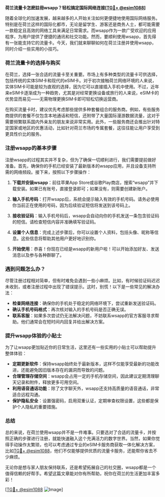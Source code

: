 **荷兰流量卡怎麽註冊wsapp？轻松搞定国际网络连接[[TG💪+ @esim1088](https://t.me/s/esim1088)]**

随着全球化的加速发展，越来越多的人开始关注如何更便捷地使用国际网络服务。特别是在荷兰这样的国际化都市，无论是留学生、游客还是商务人士，都可能需要一款稳定且高效的网络工具来满足日常需求。而wsapp作为一款广受欢迎的应用程序，为用户提供了便捷的通讯和社交功能。然而，要顺利使用wsapp，首先得有一张能支持它的流量卡。今天，我们就来聊聊如何在荷兰注册并使用wsapp，同时介绍一些实用的小技巧。

### 荷兰流量卡的选择与购买

在荷兰，选择一张合适的流量卡至关重要。市场上有多种类型的流量卡可供选择，包括传统的实体SIM卡和现代的eSIM卡。对于初次接触荷兰网络环境的人来说，实体SIM卡可能是较为直观的选择，因为它可以直接插入手机中使用。不过，近年来eSIM卡逐渐成为一种趋势，尤其是对经常更换设备或旅行的人来说，eSIM卡的优势显而易见——无需物理更换SIM卡即可轻松切换运营商。

在购买流量卡时，建议优先考虑那些提供多种套餐组合的服务商。例如，有些服务商提供的套餐不仅包含本地通话和短信，还附带了大量国际漫游数据流量，这对于需要频繁联系国内外亲友的朋友来说非常实用。此外，一些服务商还会推出针对特定国家或地区的优惠活动，比如针对荷兰市场的专属套餐，这往往能让用户享受到更具性价比的服务。

### 注册wsapp的基本步骤

注册wsapp的过程其实并不复杂，但为了确保一切顺利进行，我们需要提前做好准备。首先，确保你的手机已经安装了最新版本的wsapp应用，并且设备支持所需的网络频段。接下来，按照以下步骤操作：

1. **下载并安装wsapp**：前往苹果App Store或谷歌Play商店，搜索“wsapp”并下载安装。如果已有账号，直接登录即可；如果没有，则需要创建新账户。
   
2. **输入手机号码**：打开wsapp后，系统会提示输入有效的手机号码。请务必使用你当前正在使用的号码，因为后续验证短信将发送到该号码上。

3. **接收验证码**：输入手机号码后，wsapp会自动向你的手机发送一条包含验证码的短信。请检查短信内容并准确填写验证码。

4. **设置个人信息**：完成上述步骤后，你可以设置个人资料，包括头像、昵称等信息。这些信息将帮助其他用户更好地识别你。

5. **开始使用**：恭喜！你现在已经是wsapp的新用户啦！可以开始添加好友、发送消息以及参与各种群聊了。

### 遇到问题怎么办？

尽管注册过程相对简单，但有时难免会遇到一些小麻烦。比如，有时候验证码迟迟未收到，或者注册过程中出现了错误提示。这时，别慌！以下是一些常见的解决办法：

- **检查网络连接**：确保你的手机处于稳定的网络环境下，尝试重新发送验证码。
- **确认手机号码格式**：再次核对输入的手机号码是否正确无误。
- **联系客服**：如果多次尝试仍无法解决问题，不妨联系wsapp的官方客服寻求帮助。他们通常会在短时间内回复并给出解决方案。

### 提升wsapp体验的小贴士

为了让wsapp更加贴近你的日常生活，这里还有一些实用的小贴士可以帮助提升整体体验：

- **定期更新软件**：保持wsapp始终处于最新版本，这样不仅能享受最新的功能改进，还能避免因旧版本存在的漏洞而导致的问题。
- **合理管理存储空间**：wsapp会占用一定的手机存储空间，因此建议定期清理聊天记录和附件，释放更多可用空间。
- **利用语音通话功能**：除了文字聊天外，wsapp还支持高质量的语音通话，非常适合远程沟通。
- **保护隐私安全**：设置强密码，启用双重认证，定期审查权限设置，这些都是保护个人隐私的重要措施。

### 总结

总的来说，在荷兰使用wsapp并不是一件难事。只要选对了合适的流量卡，并按照正确的步骤进行注册，就能快速融入这个充满活力的数字世界。当然，如果你觉得手动操作太繁琐，也可以考虑通过专业的eSIM卡服务商获取一体化解决方案，比如[TG💪+ @esim1088](https://t.me/s/esim1088)，他们不仅能够提供优质的流量卡服务，还能帮你省去不少麻烦。

无论你是想与家人朋友保持联系，还是希望拓展自己的社交圈，wsapp都是一个值得信赖的好帮手。希望这篇文章能对你有所帮助，祝你在荷兰的生活更加丰富多彩！

[[TG💪+ @esim1088](https://t.me/s/esim1088) ![Image](https://i.postimg.cc/4NQfJmqS/Snipaste-2025-05-13-00-14-12.png)]